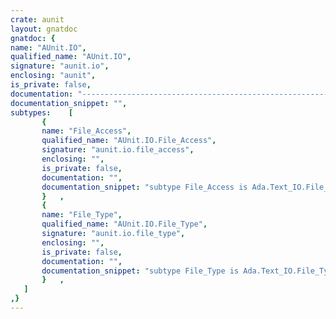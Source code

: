 ```yaml
---
crate: aunit
layout: gnatdoc
gnatdoc: {
name: "AUnit.IO",
qualified_name: "AUnit.IO",
signature: "aunit.io",
enclosing: "aunit",
is_private: false,
documentation: "----------------------------------------------------------------------------\n                                                                          --\n                         GNAT COMPILER COMPONENTS                         --\n                                                                          --\n                        A U N I T . R E P O R T E R                       --\n                                                                          --\n                                 S p e c                                  --\n                                                                          --\n                                                                          --\n                       Copyright (C) 2019, AdaCore                        --\n                                                                          --\n GNAT is free software;  you can  redistribute it  and/or modify it under --\n terms of the  GNU General Public License as published  by the Free Soft- --\n ware  Foundation;  either version 3,  or (at your option) any later ver- --\n sion.  GNAT is distributed in the hope that it will be useful, but WITH- --\n OUT ANY WARRANTY;  without even the  implied warranty of MERCHANTABILITY --\n or FITNESS FOR A PARTICULAR PURPOSE.                                     --\n                                                                          --\n As a special exception under Section 7 of GPL version 3, you are granted --\n additional permissions described in the GCC Runtime Library Exception,   --\n version 3.1, as published by the Free Software Foundation.               --\n                                                                          --\n You should have received a copy of the GNU General Public License and    --\n a copy of the GCC Runtime Library Exception along with this program;     --\n see the files COPYING3 and COPYING.RUNTIME respectively.  If not, see    --\n <http://www.gnu.org/licenses/>.                                          --\n                                                                          --\n GNAT is maintained by AdaCore (http://www.adacore.com)                   --\n                                                                          --\n----------------------------------------------------------------------------",
documentation_snippet: "",
subtypes:    [
       {
       name: "File_Access",
       qualified_name: "AUnit.IO.File_Access",
       signature: "aunit.io.file_access",
       enclosing: "",
       is_private: false,
       documentation: "",
       documentation_snippet: "subtype File_Access is Ada.Text_IO.File_Access;",
       }   ,
       {
       name: "File_Type",
       qualified_name: "AUnit.IO.File_Type",
       signature: "aunit.io.file_type",
       enclosing: "",
       is_private: false,
       documentation: "",
       documentation_snippet: "subtype File_Type is Ada.Text_IO.File_Type;",
       }   ,
   ]
,}
---
```

